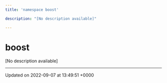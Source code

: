 ```yaml
---
title: 'namespace boost'

description: "[No description available]"

---
```


# boost



[No description available]






-------------------------------

Updated on 2022-09-07 at 13:49:51 +0000